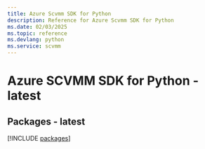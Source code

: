 ```yaml
---
title: Azure Scvmm SDK for Python
description: Reference for Azure Scvmm SDK for Python
ms.date: 02/03/2025
ms.topic: reference
ms.devlang: python
ms.service: scvmm
---
```

# Azure SCVMM SDK for Python - latest
## Packages - latest
[!INCLUDE [packages](scvmm-index.md)]